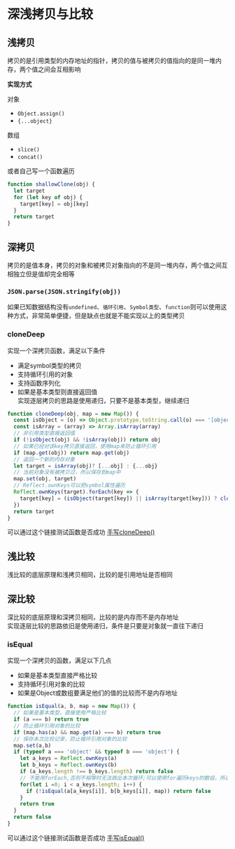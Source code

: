 # 深浅拷贝与比较

## 浅拷贝
拷贝的是引用类型的内存地址的指针，拷贝的值与被拷贝的值指向的是同一堆内存，两个值之间会互相影响

**实现方式**

对象
  - `Object.assign()`
  - `{...object}`

数组
- `slice()`
- `concat()`

或者自己写一个函数遍历
```javascript
function shallowClone(obj) {
  let target
  for (let key of obj) {
    target[key] = obj[key]
  }
  return target
}
```

## 深拷贝
拷贝的是值本身，拷贝的对象和被拷贝对象指向的不是同一堆内存，两个值之间互相独立但是值却完全相等

### `JSON.parse(JSON.stringify(obj))`
如果已知数据结构没有`undefined`、`循环引用`、`Symbol类型`、`function`则可以使用这种方式，非常简单便捷，但是缺点也就是不能实现以上的类型拷贝

### cloneDeep
实现一个深拷贝函数，满足以下条件<br/>
- 满足symbol类型的拷贝
- 支持循环引用的对象
- 支持函数序列化
- 如果是基本类型则直接返回值<br/>
实现逐层拷贝的思路是使用递归，只要不是基本类型，继续递归

```javascript
function cloneDeep(obj, map = new Map()) {
  const isObject = (o) => Object.prototype.toString.call(o) === '[object Object]'
  const isArray = (array) => Array.isArray(array)
  // 非引用类型直接返回值
  if (!isObject(obj) && !isArray(obj)) return obj
  // 如果已经对该key拷贝直接返回，使用map来防止循环引用
  if (map.get(obj)) return map.get(obj)
  // 返回一个新的内存对象
  let target = isArray(obj)? [...obj] : {...obj}
  // 当前对象没有被拷贝过，所以保存到map中
  map.set(obj, target)
  // Reflect.ownKeys可以把symbol属性遍历
  Reflect.ownKeys(target).forEach(key => {
    target[key] = (isObject(target[key]) || isArray(target[key])) ? cloneDeep(target[key], map) : target[key]
  })
  return target
}
```
可以通过这个链接测试函数是否成功
[手写cloneDeep()](https://bigfrontend.dev/zh/problem/create-cloneDeep)

## 浅比较
浅比较的底层原理和浅拷贝相同，比较的是引用地址是否相同

## 深比较
深比较的底层原理和深拷贝相同，比较的是内存而不是内存地址<br/>
实现逐层比较的思路依旧是使用递归，条件是只要是对象就一直往下递归

### isEqual
实现一个深拷贝的函数，满足以下几点
- 如果是基本类型直接严格比较
- 支持循环引用对象的比较
- 如果是Object或数组要满足他们的值的比较而不是内存地址



```javascript
function isEqual(a, b, map = new Map()) {
  // 如果是基本类型，直接使用严格比较
  if (a === b) return true
  // 防止循环引用对象的比较
  if (map.has(a) && map.get(a) === b) return true
  // 保存本次比较记录，防止循环引用对象的比较
  map.set(a,b)
  if (typeof a === 'object' && typeof b === 'object') {
    let a_keys = Reflect.ownKeys(a)
    let b_keys = Reflect.ownKeys(b)
    if (a_keys.length !== b_keys.length) return false
    // 不能用forEach,否则不相等时无法跳出本次循环;可以使用for遍历keys的数组，所以是a[a_keys[i]]才能取到对应的值
    for(let i =0; i < a_keys.length; i++) {
      if (!isEqual(a[a_keys[i]], b[b_keys[i]], map)) return false
    }
    return true
  }
  return false
}
```
可以通过这个链接测试函数是否成功
[手写isEqual()](https://bigfrontend.dev/zh/problem/implement-deep-equal-isEqual)
